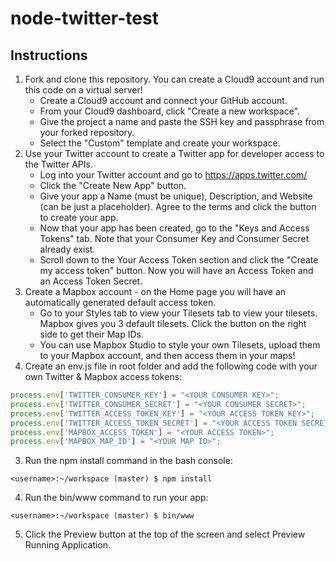 # node-twitter-test

## Instructions

1. Fork and clone this repository.  You can create a Cloud9 account and run this code on a virtual server!
    * Create a Cloud9 account and connect your GitHub account.
    * From your Cloud9 dashboard, click "Create a new workspace".
    * Give the project a name and paste the SSH key and passphrase from your forked repository.
    * Select the "Custom" template and create your workspace.
2. Use your Twitter account to create a Twitter app for developer access to the Twitter APIs.
    * Log into your Twitter account and go to https://apps.twitter.com/
    * Click the "Create New App" button.
    * Give your app a Name (must be unique), Description, and Website (can be just a placeholder).  Agree to the terms and click the button to create your app.
    * Now that your app has been created, go to the "Keys and Access Tokens" tab.  Note that your Consumer Key and Consumer Secret already exist.
    * Scroll down to the Your Access Token section and click the "Create my access token" button.  Now you will have an Access Token and an Access Token Secret.
3. Create a Mapbox account - on the Home page you will have an automatically generated default access token.
    * Go to your Styles tab to view your Tilesets tab to view your tilesets.  Mapbox gives you 3 default tilesets.  Click the button on the right side to get their Map IDs.
    * You can use Mapbox Studio to style your own Tilesets, upload them to your Mapbox account, and then access them in your maps!
2. Create an env.js file in root folder and add the following code with your own Twitter & Mapbox access tokens:

```javascript
process.env['TWITTER_CONSUMER_KEY'] = "<YOUR CONSUMER KEY>";
process.env['TWITTER_CONSUMER_SECRET'] = "<YOUR CONSUMER SECRET>";
process.env['TWITTER_ACCESS_TOKEN_KEY'] = "<YOUR ACCESS TOKEN KEY>";
process.env['TWITTER_ACCESS_TOKEN_SECRET'] = "<YOUR ACCESS TOKEN SECRET>";
process.env['MAPBOX_ACCESS_TOKEN'] = "<YOUR ACCESS TOKEN>";
process.env['MAPBOX_MAP_ID'] = "<YOUR MAP ID>";
```

3. Run the npm install command in the bash console:

```
<username>:~/workspace (master) $ npm install
```

4. Run the bin/www command to run your app:

```
<username>:~/workspace (master) $ bin/www
```

5. Click the Preview button at the top of the screen and select Preview Running Application.
